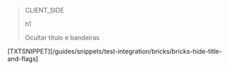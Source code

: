> CLIENT_SIDE
>
> h1
>
> Ocultar título e bandeiras

[TXTSNIPPET][/guides/snippets/test-integration/bricks/bricks-hide-title-and-flags]